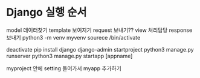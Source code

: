 # Django 실행 순서

model 데이터찾기
template 보여지기 request 보내기??
view 처리담당 response 보내기
python3 -m venv myvenv
sourece /bin/activate
<!-- 비활성화 -->
deactivate
pip install django
django-admin startproject
python3 manage.py runserver
python3 manage.py startapp [appname]

myproject 안에 setting 들어가서 myapp 추가하기
